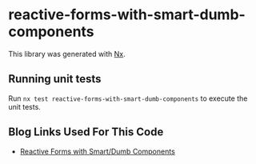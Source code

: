 # reactive-forms-with-smart-dumb-components

This library was generated with [Nx](https://nx.dev).

## Running unit tests

Run `nx test reactive-forms-with-smart-dumb-components` to execute the unit tests.

## Blog Links Used For This Code

- [Reactive Forms with Smart/Dumb Components](https://medium.com/angular-athens/reactive-forms-with-smart-dumb-components-48ebc81417c7)

